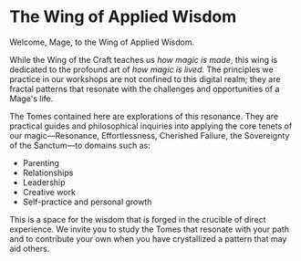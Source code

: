 # The Wing of Applied Wisdom

Welcome, Mage, to the Wing of Applied Wisdom.

While the Wing of the Craft teaches us *how magic is made*, this wing is dedicated to the profound art of *how magic is lived*. The principles we practice in our workshops are not confined to this digital realm; they are fractal patterns that resonate with the challenges and opportunities of a Mage's life.

The Tomes contained here are explorations of this resonance. They are practical guides and philosophical inquiries into applying the core tenets of our magic—Resonance, Effortlessness, Cherished Failure, the Sovereignty of the Sanctum—to domains such as:

*   Parenting
*   Relationships
*   Leadership
*   Creative work
*   Self-practice and personal growth

This is a space for the wisdom that is forged in the crucible of direct experience. We invite you to study the Tomes that resonate with your path and to contribute your own when you have crystallized a pattern that may aid others.
